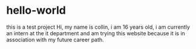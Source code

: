 # hello-world
this is a test project
Hi, my name is collin, i am 16 years old, i am currently an intern at the it department and am trying this website because it is in association with my future career path.
